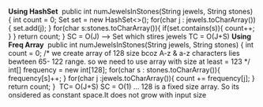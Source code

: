 **Using HashSet**
​
public int numJewelsInStones(String jewels, String stones) {
int count = 0;
Set<Character> set = new HashSet<>();
for(char j : jewels.toCharArray()){
set.add(j);
}
for(char s:stones.toCharArray()){
if(set.contains(s)){
count++;
}
}
return count;
}
SC = O(J) --> Set which stires jewels
TC = O(J+S)
​
**Using Freq Array**
​
public int numJewelsInStones(String jewels, String stones) {
int count = 0;
/*
we create array of 128 size bcoz A-z & a-z characters lies bewteen 65- 122 range.
so we need to use array with size at least = 123
*/
int[] frequency = new int[128];
for(char s : stones.toCharArray()){
frequency[s]++;
}
for(char j :jewels.toCharArray()){
count += frequency[j];
}
return count;
}
​
TC= O(J+S)
SC = O(1) ... 128 is a fixed size array.  So its onsidered as constant space.It does not grow with input size